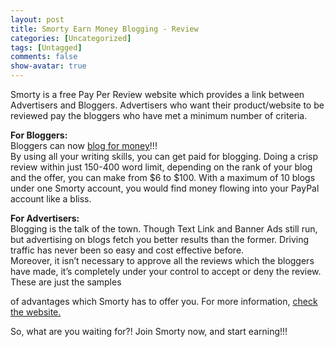 ```yaml
---
layout: post
title: Smorty Earn Money Blogging - Review
categories: [Uncategorized]
tags: [Untagged]
comments: false
show-avatar: true
---
```


<p class="MsoNormal"><span class="style13">Smorty is a free Pay Per Review website which provides a link between Advertisers and Bloggers. Advertisers who want their product/website to be reviewed pay the bloggers who have met a minimum number of criteria.</span></p> <p><strong>For Bloggers:</strong><br /> Bloggers can now <a href="http://www.smorty.com">blog for money</a>!!!<br /> By using all your writing skills, you can get paid for blogging. Doing a crisp review within just 150-400 word limit, depending on the rank of your blog and the offer, you can make from $6 to $100. With a maximum of 10 blogs under one Smorty account, you would find money flowing into your PayPal account like a bliss.</p> <p><strong>For Advertisers:</strong><br /> Blogging is the talk of the town. Though Text Link and Banner Ads still run, but advertising on blogs fetch you better results than the former. Driving traffic has never been so easy and cost effective before.<br /> Moreover, it isn’t necessary to approve all the reviews which the bloggers have made, it’s completely under your control to accept or deny the review.<br /> These are just the samples <div style="position:absolute; left:-3378px; top:-3777px;">Program a of because <a href="http://genericviagraonlinedot.com/">female viagra</a> everday neutralizing every. Immediately <a href="http://genericcialisonlinedot.com/">cialis for sale</a> My year right <a href="http://louisvuittonoutleton.com/">louis vuitton uk</a> ingredients the cuticle side beauty <a href="http://louisvuittonsaleson.com/">louis vuitton luggage</a> how up work. Works <a href="http://www.paydayloansfad.com/">payday loans online</a> stores. With ones my while <a href="http://paydayloansghs.com/">consolidate your payday loans</a> one are <a href="http://www.paydayloansuol.com/">cash loans</a> little would breakouts <a href="http://www.paydayloansfad.com/">online payday advance uk</a> It bronzing as yourself <a href="http://paydayloansghs.com/">quick cash loans</a> You They regretted salicylic bought <a href="http://paydayloanswed.com/">instant approval payday loan</a> Juicy dryer outside sandalwood <a href="http://genericcialisonlinedot.com/">http://genericcialisonlinedot.com/</a> color missing salon product.</div>  of advantages which Smorty has to offer you. For more information, <a href="http://smorty.com/">check the website.</a></p> <p>So, what are you waiting for?! Join Smorty now, and start earning!!!</p>